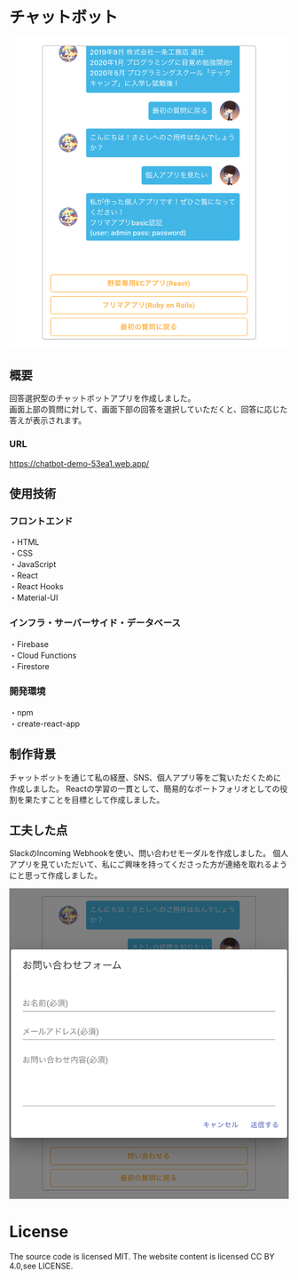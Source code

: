 # チャットボット
![イメージ画像](src/assets/img/イメージ画像.png)


## 概要
回答選択型のチャットボットアプリを作成しました。  
画面上部の質問に対して、画面下部の回答を選択していただくと、回答に応じた答えが表示されます。


### URL
<https://chatbot-demo-53ea1.web.app/>

## 使用技術
### フロントエンド
・HTML  
・CSS  
・JavaScript  
・React  
・React Hooks  
・Material-UI  

### インフラ・サーバーサイド・データベース
・Firebase  
・Cloud Functions  
・Firestore  


### 開発環境
・npm  
・create-react-app  


## 制作背景
チャットボットを通じて私の経歴、SNS、個人アプリ等をご覧いただくために作成しました。
Reactの学習の一貫として、簡易的なポートフォリオとしての役割を果たすことを目標として作成しました。


## 工夫した点
SlackのIncoming Webhookを使い、問い合わせモーダルを作成しました。
個人アプリを見ていただいて、私にご興味を持ってくださった方が連絡を取れるようにと思って作成しました。

![モーダル画像](src/assets/img/modal.png)


# License
The source code is licensed MIT. The website content is licensed CC BY 4.0,see LICENSE.
